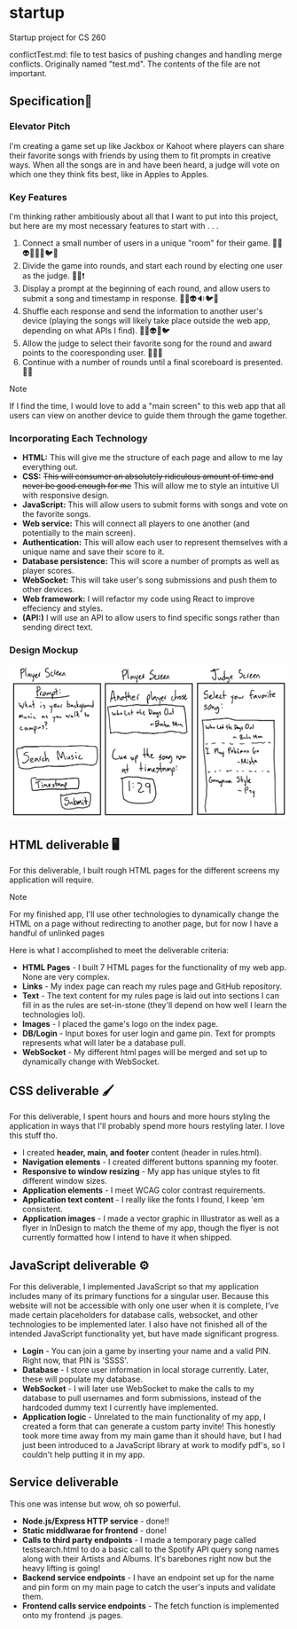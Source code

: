 # startup
Startup project for CS 260

conflictTest.md: file to test basics of pushing changes and handling merge conflicts. Originally named "test.md". The contents of the file are not important.

## Specification🔎
### Elevator Pitch

I'm creating a game set up like Jackbox or Kahoot where players can share their favorite songs with friends by using them to fit prompts in creative ways. When all the songs are in and have been heard, a judge will vote on which one they think fits best, like in Apples to Apples.

### Key Features

I'm thinking rather ambitiously about all that I want to put into this project, but here are my most necessary features to start with . . . 
  1. Connect a small number of users in a unique "room" for their game. 🐸📱👽📱🐶📱🐦📱
  2. Divide the game into rounds, and start each round by electing one user as the judge. 🐶📱❗
  3. Display a prompt at the beginning of each round, and allow users to submit a song and timestamp in response. 🐸🎵👽🔉🐦💭
  4. Shuffle each response and send the information to another user's device (playing the songs will likely take place outside the web app, depending on what APIs I find). 🐸🔀👽🔀🐦
  5. Allow the judge to select their favorite song for the round and award points to the cooresponding user. 🐶🎵💗
  6. Continue with a number of rounds until a final scoreboard is presented. 💯🐸
> [!NOTE]
> If I find the time, I would love to add a "main screen" to this web app that all users can view on another device to guide them through the game together.

### Incorporating Each Technology
- **HTML:** This will give me the structure of each page and allow to me lay everything out.
- **CSS:** ~~This will consumer an absolutely ridiculous amount of time and never be good enough for me~~ This will allow me to style an intuitive UI with responsive design.
- **JavaScript:** This will allow users to submit forms with songs and vote on the favorite songs.
- **Web service:** This will connect all players to one another (and potentially to the main screen).
- **Authentication:** This will allow each user to represent themselves with a unique name and save their score to it.
- **Database persistence:** This will score a number of prompts as well as player scores.
- **WebSocket:** This will take user's song submissions and push them to other devices.
- **Web framework:** I will refactor my code using React to improve effeciency and styles.
- **(API:)** I will use an API to allow users to find specific songs rather than sending direct text.

### Design Mockup
![Three wireframes roughly sketched displaying frames to select songs and timestamps, receive songs and timestamps, and vote on a favorite song.](https://github.com/McChug/startup/blob/main/CS260_Wirefames.jpg)

## HTML deliverable 🖥️

For this deliverable, I built rough HTML pages for the different screens my application will require.

> [!NOTE]
> For my finished app, I'll use other technologies to dynamically change the HTML on a page without redirecting to another page, but for now I have a handful of unlinked pages

Here is what I accomplished to meet the deliverable criteria:
- **HTML Pages** - I built 7 HTML pages for the functionality of my web app. None are very complex.
- **Links** - My index page can reach my rules page and GitHub repository.
- **Text** - The text content for my rules page is laid out into sections I can fill in as the rules are set-in-stone (they'll depend on how well I learn the technologies lol).
- **Images** - I placed the game's logo on the index page.
- **DB/Login** - Input boxes for user login and game pin. Text for prompts represents what will later be a database pull.
- **WebSocket** - My different html pages will be merged and set up to dynamically change with WebSocket.

## CSS deliverable 🖌️

For this deliverable, I spent hours and hours and more hours styling the application in ways that I'll probably spend more hours restyling later. I love this stuff tho.

- I created **header, main, and footer** content (header in rules.html).
- **Navigation elements** - I created different buttons spanning my footer.
- **Responsive to window resizing** - My app has unique styles to fit different window sizes.
- **Application elements** - I meet WCAG color contrast requirements.
- **Application text content** - I really like the fonts I found, I keep 'em consistent.
- **Application images** - I made a vector graphic in Illustrator as well as a flyer in InDesign to match the theme of my app, though the flyer is not currently formatted how I intend to have it when shipped.

## JavaScript deliverable ⚙️

For this deliverable, I implemented JavaScript so that my application includes many of its primary functions for a singular user. Because this website will not be accessible with only one user when it is complete, I've made certain placeholders for database calls, websocket, and other technologies to be implemented later. I also have not finished all of the intended JavaScript functionality yet, but have made significant progress.

- **Login** - You can join a game by inserting your name and a valid PIN. Right now, that PIN is 'SSSS'.
- **Database** - I store user information in local storage currently. Later, these will populate my database.
- **WebSocket** - I will later use WebSocket to make the calls to my database to pull usernames and form submissions, instead of the hardcoded dummy text I currently have implemented.
- **Application logic** - Unrelated to the main functionality of my app, I created a form that can generate a custom party invite! This honestly took more time away from my main game than it should have, but I had just been introduced to a JavaScript library at work to modify pdf's, so I couldn't help putting it in my app.

## Service deliverable

This one was intense but wow, oh so powerful.

- **Node.js/Express HTTP service** - done!!
- **Static middlwarae for frontend** - done!
- **Calls to third party endpoints** - I made a temporary page called testsearch.html to do a basic call to the Spotify API query song names along with their Artists and Albums. It's barebones right now but the heavy lifting is going!
- **Backend service endpoints** - I have an endpoint set up for the name and pin form on my main page to catch the user's inputs and validate them.
- **Frontend calls service endpoints** - The fetch function is implemented onto my frontend .js pages.
